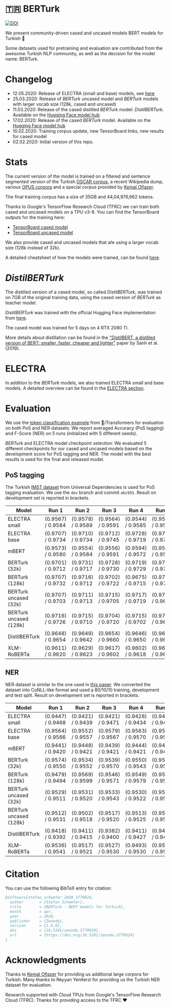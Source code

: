 # 🇹🇷 BERTurk

[![DOI](https://zenodo.org/badge/237817454.svg)](https://zenodo.org/badge/latestdoi/237817454)

We present community-driven cased and uncased models BERT models for Turkish 🎉

Some datasets used for pretraining and evaluation are contributed from the
awesome Turkish NLP community, as well as the decision for the model name: BERTurk.

# Changelog

* 12.05.2020: Release of ELECTRA (small and base) models, see [here](electra/README.md)
* 25.03.2020: Release of *BERTurk* uncased model and *BERTurk* models with larger vocab size (128k, cased and uncased)
* 11.03.2020: Release of the cased distilled *BERTurk* model: *DistilBERTurk*.
              Available on the [Hugging Face model hub](https://huggingface.co/dbmdz/distilbert-base-turkish-cased)
* 17.02.2020: Release of the cased *BERTurk* model.
              Available on the [Hugging Face model hub](https://huggingface.co/dbmdz/bert-base-turkish-cased)
* 10.02.2020: Training corpus update, new TensorBoard links, new results for cased model
* 02.02.2020: Initial version of this repo.

# Stats

The current version of the model is trained on a filtered and sentence
segmented version of the Turkish [OSCAR corpus](https://traces1.inria.fr/oscar/),
a recent Wikipedia dump, various [OPUS corpora](http://opus.nlpl.eu/) and a
special corpus provided by [Kemal Oflazer](http://www.andrew.cmu.edu/user/ko/).

The final training corpus has a size of 35GB and 44,04,976,662 tokens.

Thanks to Google's TensorFlow Research Cloud (TFRC) we can train both cased and
uncased models on a TPU v3-8. You can find the TensorBoard outputs for
the training here:

* [TensorBoard cased model](https://tensorboard.dev/experiment/ZgFk8LclQOKdW0pYWviLMg/)
* [TensorBoard uncased model](https://tensorboard.dev/experiment/5LlD11cWRwexyqKSEPPXGA/)

We also provide cased and uncased models that aŕe using a larger vocab size (128k instead of 32k).

A detailed cheatsheet of how the models were trained, can be found [here](CHEATSHEET.md).

# *DistilBERTurk*

The distilled version of a cased model, so called *DistilBERTurk*, was trained
on 7GB of the original training data, using the cased version of *BERTurk*
as teacher model.

*DistilBERTurk* was trained with the official Hugging Face implementation from
[here](https://github.com/huggingface/transformers/tree/master/examples/distillation).

The cased model was trained for 5 days on 4 RTX 2080 TI.

More details about distillation can be found in the
["DistilBERT, a distilled version of BERT: smaller, faster, cheaper and lighter"](https://arxiv.org/abs/1910.01108)
paper by Sanh et al. (2019).

# ELECTRA

In addition to the *BERTurk* models, we also trained ELECTRA small and base models. A detailed overview can be found
in the [ELECTRA section](electra/README.md).

# Evaluation

We use the [token classification example](https://github.com/huggingface/transformers/tree/master/examples/token-classification)
from 🤗/Transformers for evaluation on both PoS and NER datasets.
We report averaged Accuracy (PoS tagging) and F-Score (NER) on 5 runs (initialized with 5 different seeds).

*BERTurk* and ELECTRA model checkpoint selection: We evaluated 5 different checkpoints for our cased and uncased models based on
the development score for PoS tagging and NER. The model with the best results is used for the final and released model.

## PoS tagging

The Turkish [IMST dataset](https://github.com/UniversalDependencies/UD_Turkish-IMST) 
from Universal Dependencies is used for PoS tagging evaluation. We use the `dev` branch and
commit `a6c955`. Result on development set is reported in brackets.


| Model                  | Run 1             | Run 2             | Run 3             | Run 4             | Run 5             | Avg.
| ---------------------- | ----------------- | ----------------- | ----------------- | ----------------- | ----------------- | ---------------------
| ELECTRA small          | (0.9567) / 0.9584 | (0.9578) / 0.9589 | (0.9564) / 0.9591 | (0.9544) / 0.9585 | (0.9545) / 0.9582 | (0.9560) / 0.9586
| ELECTRA base           | (0.9707) / 0.9734 | (0.9710) / 0.9734 | (0.9712) / 0.9745 | (0.9728) / 0.9719 | (0.9711) / 0.9727 | (0.9714) / **0.9732**
| mBERT                  | (0.9573) / 0.9580 | (0.9554) / 0.9584 | (0.9556) / 0.9591 | (0.9594) / 0.9572 | (0.9580) / 0.9586 | (0.9571) / 0.9583
| BERTurk (32k)          | (0.9701) / 0.9712 | (0.9731) / 0.9717 | (0.9728) / 0.9730 | (0.9719) / 0.9729 | (0.9728) / 0.9708 | (0.9722) / 0.9719
| BERTurk (128k)         | (0.9707) / 0.9732 | (0.9716) / 0.9712 | (0.9702) / 0.9722 | (0.9675) / 0.9715 | (0.9711) / 0.9729 | (0.9703) / 0.9722
| BERTurk uncased (32k)  | (0.9707) / 0.9703 | (0.9711) / 0.9713 | (0.9715) / 0.9705 | (0.9717) / 0.9719 | (0.9718) / 0.9697 | (0.9714) / 0.9707
| BERTurk uncased (128k) | (0.9716) / 0.9726 | (0.9715) / 0.9710 | (0.9704) / 0.9720 | (0.9715) / 0.9702 | (0.9704) / 0.9693 | (0.9711) / 0.9710
| DistilBERTurk          | (0.9648) / 0.9654 | (0.9649) / 0.9642 | (0.9654) / 0.9660 | (0.9646) / 0.9650 | (0.9637) / 0.9642 | (0.9646) / 0.9650
| XLM-RoBERTa            | (0.9611) / 0.9620 | (0.9629) / 0.9623 | (0.9617) / 0.9602 | (0.9602) / 0.9618 | (0.9614) / 0.9629 | (0.9614) / 0.9619

## NER

NER dataset is similar to the one used in [this paper](https://www.aclweb.org/anthology/P11-3019/).
We converted the dataset into CoNLL-like format and used a 80/10/10 training, development and test split.
Result on development set is reported in brackets.

| Model                  | Run 1             | Run 2             | Run 3             | Run 4             | Run 5             | Avg.
| ---------------------- | ----------------- | ----------------- | ----------------- | ----------------- | ----------------- | ---------------------
| ELECTRA small          | (0.9447) / 0.9468 | (0.9421) / 0.9439 | (0.9421) / 0.9471 | (0.9428) / 0.9434 | (0.9439) / 0.9447 | (0.9431) / 0.9452
| ELECTRA base           | (0.9564) / 0.9566 | (0.9552) / 0.9557 | (0.9579) / 0.9567 | (0.9563) / 0.9570 | (0.9568) / 0.9577 | (0.9565) / **0.9567**
| mBERT                  | (0.9441) / 0.9420 | (0.9448) / 0.9421 | (0.9439) / 0.9421 | (0.9444) / 0.9421 | (0.9434) / 0.9436 | (0.9441) / 0.9424
| BERTurk (32k)          | (0.9574) / 0.9550 | (0.9534) / 0.9552 | (0.9539) / 0.9570 | (0.9550) / 0.9543 | (0.9594) / 0.9531 | (0.9558) / 0.9549
| BERTurk (128k)         | (0.9479) / 0.9494 | (0.9569) / 0.9599 | (0.9546) / 0.9571 | (0.9549) / 0.9579 | (0.9557) / 0.9534 | (0.9540) / 0.9555
| BERTurk uncased (32k)  | (0.9529) / 0.9511 | (0.9531) / 0.9520 | (0.9533) / 0.9543 | (0.9530) / 0.9522 | (0.9523) / 0.9511 | (0.9529) / 0.9521
| BERTurk uncased (128k) | (0.9512) / 0.9531 | (0.9502) / 0.9518 | (0.9517) / 0.9520 | (0.9513) / 0.9525 | (0.9530) / 0.9546 | (0.9515) / 0.9528
| DistilBERTurk          | (0.9418) / 0.9392 | (0.9411) / 0.9415 | (0.9382) / 0.9400 | (0.9411) / 0.9427 | (0.9417) / 0.9427 | (0.9408) / 0.9412
| XLM-RoBERTa            | (0.9536) / 0.9541 | (0.9517) / 0.9521 | (0.9527) / 0.9530 | (0.9493) / 0.9530 | (0.9529) / 0.9516 | (0.9520) / 0.9527

# Citation

You can use the following BibTeX entry for citation:

```bibtex
@software{stefan_schweter_2020_3770924,
  author       = {Stefan Schweter},
  title        = {BERTurk - BERT models for Turkish},
  month        = apr,
  year         = 2020,
  publisher    = {Zenodo},
  version      = {1.0.0},
  doi          = {10.5281/zenodo.3770924},
  url          = {https://doi.org/10.5281/zenodo.3770924}
}
```

# Acknowledgments

Thanks to [Kemal Oflazer](http://www.andrew.cmu.edu/user/ko/) for providing us
additional large corpora for Turkish. Many thanks to Reyyan Yeniterzi for providing
us the Turkish NER dataset for evaluation.

Research supported with Cloud TPUs from Google's TensorFlow Research Cloud (TFRC).
Thanks for providing access to the TFRC ❤️
